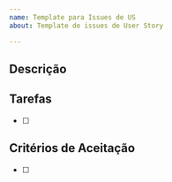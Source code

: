 ```yaml
---
name: Template para Issues de US
about: Template de issues de User Story

---
```


## Descrição
<!-- Exemplo: Eu, como usuário/desenvolvedor, desejo criar cadastro para/pois que o usuário possa utilizar o site. -->

## Tarefas
<!-- Descrever o que precisa ser feito . Exemplo: Criar campos de login, senha  e confirmar senha. Testar a funcionalidade. -->
- [ ] 

## Critérios de Aceitação
<!-- Descrever como as tarefas devem ser feitas, o que precisam cumprir para serem aceitas. Exemplo: Todos os campos devem ser obrigatórios. Deve existir validação. -->
- [ ]
